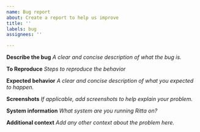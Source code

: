 ```yaml
---
name: Bug report
about: Create a report to help us improve
title: ''
labels: bug
assignees: ''

---
```


**Describe the bug**
*A clear and concise description of what the bug is.*

**To Reproduce**
*Steps to reproduce the behavior*

**Expected behavior**
*A clear and concise description of what you expected to happen.*

**Screenshots**
*If applicable, add screenshots to help explain your problem.*

**System information**
*What system are you running Ritta on?*

**Additional context**
*Add any other context about the problem here.*
